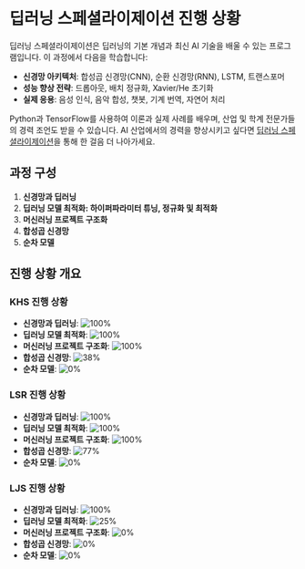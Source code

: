 # 딥러닝 스페셜라이제이션 진행 상황

딥러닝 스페셜라이제이션은 딥러닝의 기본 개념과 최신 AI 기술을 배울 수 있는 프로그램입니다. 이 과정에서 다음을 학습합니다:

- **신경망 아키텍처**: 합성곱 신경망(CNN), 순환 신경망(RNN), LSTM, 트랜스포머
- **성능 향상 전략**: 드롭아웃, 배치 정규화, Xavier/He 초기화
- **실제 응용**: 음성 인식, 음악 합성, 챗봇, 기계 번역, 자연어 처리

Python과 TensorFlow를 사용하여 이론과 실제 사례를 배우며, 산업 및 학계 전문가들의 경력 조언도 받을 수 있습니다. AI 산업에서의 경력을 향상시키고 싶다면 [딥러닝 스페셜라이제이션](https://www.coursera.org/specializations/deep-learning)을 통해 한 걸음 더 나아가세요.


## 과정 구성
1. **신경망과 딥러닝**
2. **딥러닝 모델 최적화: 하이퍼파라미터 튜닝, 정규화 및 최적화**
3. **머신러닝 프로젝트 구조화**
4. **합성곱 신경망**
5. **순차 모델**

## 진행 상황 개요

### KHS 진행 상황

- **신경망과 딥러닝**: ![100%](https://geps.dev/progress/100)
- **딥러닝 모델 최적화**: ![100%](https://geps.dev/progress/100)
- **머신러닝 프로젝트 구조화**: ![100%](https://geps.dev/progress/100)
- **합성곱 신경망**: ![38%](https://geps.dev/progress/38)
- **순차 모델**: ![0%](https://geps.dev/progress/0)

### LSR 진행 상황

- **신경망과 딥러닝**: ![100%](https://geps.dev/progress/100)
- **딥러닝 모델 최적화**: ![100%](https://geps.dev/progress/100)
- **머신러닝 프로젝트 구조화**: ![100%](https://geps.dev/progress/100)
- **합성곱 신경망**: ![77%](https://geps.dev/progress/77)
- **순차 모델**: ![0%](https://geps.dev/progress/0)

### LJS 진행 상황

- **신경망과 딥러닝**: ![100%](https://geps.dev/progress/100)
- **딥러닝 모델 최적화**: ![25%](https://geps.dev/progress/25)
- **머신러닝 프로젝트 구조화**: ![0%](https://geps.dev/progress/0)
- **합성곱 신경망**: ![0%](https://geps.dev/progress/0)
- **순차 모델**: ![0%](https://geps.dev/progress/0)
